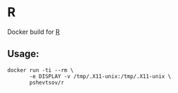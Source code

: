 R
=

Docker build for [R](http://www.r-project.org/)

Usage:
------

```
docker run -ti --rm \
       -e DISPLAY -v /tmp/.X11-unix:/tmp/.X11-unix \
       pshevtsov/r
```
